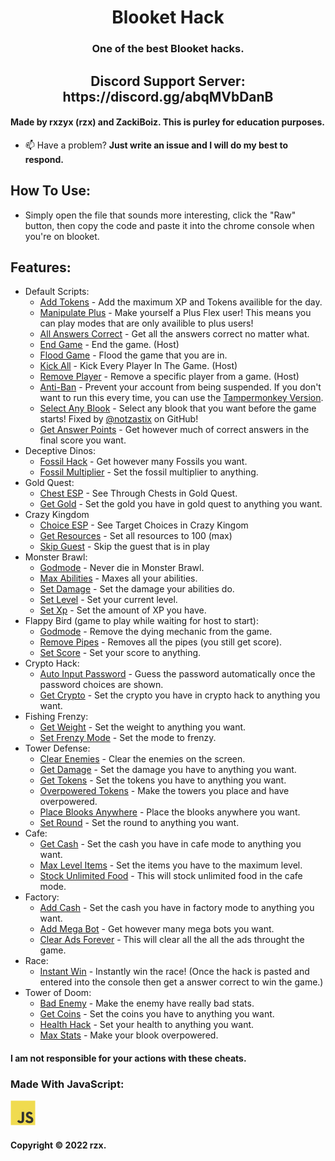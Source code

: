 <h1 align="center">Blooket Hack</h1>
<h3 align="center">One of the best Blooket hacks.</h3>
<h2 align="center">Discord Support Server: https://discord.gg/abqMVbDanB</h2>

#### Made by rxzyx (rzx) and ZackiBoiz. This is purley for education purposes.
- 📫 Have a problem? **Just write an issue and I will do my best to respond.**

## How To Use:

- Simply open the file that sounds more interesting, click the "Raw" button, then copy the code and paste it into the chrome console when you're on blooket.

## Features:
- Default Scripts:
    - <a href="https://github.com/ZackiBoiz/Blooket-Hacks/blob/main/Default%20Scripts/Add%20Tokens.js">Add Tokens</a> - Add the maximum XP and Tokens availible for the day.
    - <a href="https://github.com/ZackiBoiz/Blooket-Hacks/blob/main/Default%20Scripts/Manipulate%20Plus.js">Manipulate Plus</a> - Make yourself a Plus Flex user! This means you can play modes that are only availible to plus users!
    - <a href="https://github.com/ZackiBoiz/Blooket-Hacks/blob/main/Default%20Scripts/All%20Answers%20Correct.js">All Answers Correct</a> - Get all the answers correct no matter what.
    - <a href="https://github.com/ZackiBoiz/Blooket-Hacks/blob/main/Default%20Scripts/Host/End%20Game.js">End Game</a> - End the game. (Host)
    - <a href="https://github.com/ZackiBoiz/Blooket-Hacks/blob/main/Default%20Scripts/Flood%20Game.js">Flood Game</a> - Flood the game that you are in.
    - <a href="https://github.com/ZackiBoiz/Blooket-Hacks/blob/main/Default%20Scripts/Host/Kick%20All.js">Kick All</a> - Kick Every Player In The Game. (Host)
    - <a href="https://github.com/ZackiBoiz/Blooket-Hacks/blob/main/Default%20Scripts/Host/Remove%20Player.js">Remove Player</a> - Remove a specific player from a game. (Host)
    - <a href="https://github.com/ZackiBoiz/Blooket-Hacks/blob/main/Default%20Scripts/Anti-Ban.js">Anti-Ban</a> - Prevent your account from being suspended. If you don't want to run this every time, you can use the <a href="https://github.com/rxzyx/Blooket-Hacks/blob/main/Default%20Scripts/Tampermonkey/Anti-Ban.js">Tampermonkey Version</a>.
    - <a href="https://github.com/ZackiBoiz/Blooket-Hacks/blob/main/Default%20Scripts/Select%20Any%20Blook.js">Select Any Blook</a> - Select any blook that you want before the game starts! Fixed by <a href="https://github.com/notzastix">@notzastix</a> on GitHub!
    - <a href="https://github.com/ZackiBoiz/Blooket-Hacks/blob/main/Default%20Scripts/Get%20Answer%20Points.js">Get Answer Points</a> - Get however much of correct answers in the final score you want.
- Deceptive Dinos:
    - <a href="https://github.com/ZackiBoiz/Blooket-Hacks/blob/main/Deceptive%20Dinos/Fossil%20Hack.js">Fossil Hack</a> - Get however many Fossils you want.
    - <a href="https://github.com/ZackiBoiz/Blooket-Hacks/blob/main/Deceptive%20Dinos/Fossil%20Multiplier.js">Fossil Multiplier</a> - Set the fossil multiplier to anything.
- Gold Quest:
    - <a href="https://github.com/ZackiBoiz/Blooket-Hacks/blob/main/Gold%20Quest/Chest%20ESP.js">Chest ESP</a> - See Through Chests in Gold Quest.
    - <a href="https://github.com/ZackiBoiz/Blooket-Hacks/blob/main/Gold%20Quest/Get%20Gold.js">Get Gold</a> - Set the gold you have in gold quest to anything you want.
- Crazy Kingdom
    - <a href="https://github.com/ZackiBoiz/Blooket-Hacks/blob/main/Crazy%20Kingdom/Choice%20ESP.js">Choice ESP</a> - See Target Choices in Crazy Kingom
    - <a href="https://github.com/ZackiBoiz/Blooket-Hacks/blob/main/Crazy%20Kingdom/Get%20Resources.js">Get Resources</a> - Set all resources to 100 (max)
    - <a href="https://github.com/ZackiBoiz/Blooket-Hacks/blob/main/Crazy%20Kingdom/Skip%20Guest.js">Skip Guest</a> - Skip the guest that is in play
- Monster Brawl:
    - <a href="https://github.com/ZackiBoiz/Blooket-Hacks/blob/main/Monster%20Brawl/Godmode.js">Godmode</a> - Never die in Monster Brawl.
    - <a href="https://github.com/ZackiBoiz/Blooket-Hacks/blob/main/Monster%20Brawl/Max%Abilities.js">Max Abilities</a> - Maxes all your abilities.
    - <a href="https://github.com/ZackiBoiz/Blooket-Hacks/blob/main/Monster%20Brawl/Set%20Damage.js">Set Damage</a> - Set the damage your abilities do.
    - <a href="https://github.com/ZackiBoiz/Blooket-Hacks/blob/main/Monster%20Brawl/Set%20Level.js">Set Level</a> - Set your current level.
    - <a href="https://github.com/ZackiBoiz/Blooket-Hacks/blob/main/Monster%20Brawl/Set%20Xp.js">Set Xp</a> - Set the amount of XP you have.
- Flappy Bird (game to play while waiting for host to start):
    - <a href="https://github.com/ZackiBoiz/Blooket-Hacks/blob/main/Flappy%20Bird/Godmode.js">Godmode</a> - Remove the dying mechanic from the game.
    - <a href="https://github.com/ZackiBoiz/Blooket-Hacks/blob/main/Flappy%20Bird/Remove%20Pipes.js">Remove Pipes</a> - Removes all the pipes (you still get score).
    - <a href="https://github.com/ZackiBoiz/Blooket-Hacks/blob/main/Flappy%20Bird/Set%20Score.js">Set Score</a> - Set your score to anything.
- Crypto Hack:
    - <a href="https://github.com/ZackiBoiz/Blooket-Hacks/blob/main/Crypto%20Hack/Auto%20Input%20Password.js">Auto Input Password</a> - Guess the password automatically once the password choices are shown.
    - <a href="https://github.com/ZackiBoiz/Blooket-Hacks/blob/main/Crypto%20Hack/Get%20Crypto.js">Get Crypto</a> - Set the crypto you have in crypto hack to anything you want.
- Fishing Frenzy:
    - <a href="https://github.com/ZackiBoiz/Blooket-Hacks/blob/main/Fishing%20Frenzy/Get%20Weight.js">Get Weight</a> - Set the weight to anything you want.
    - <a href="https://github.com/ZackiBoiz/Blooket-Hacks/blob/main/Fishing%20Frenzy/Set%20Frenzy%20Mode.js">Set Frenzy Mode</a> - Set the mode to frenzy.
- Tower Defense:
    - <a href="https://github.com/ZackiBoiz/Blooket-Hacks/blob/main/Tower%20Defense/Clear%20Enemies.js">Clear Enemies</a> - Clear the enemies on the screen.
    - <a href="https://github.com/ZackiBoiz/Blooket-Hacks/blob/main/Tower%20Defense/Get%20Damage.js">Get Damage</a> - Set the damage you have to anything you want.
    - <a href="https://github.com/ZackiBoiz/Blooket-Hacks/blob/main/Tower%20Defense/Get%20Tokens.js">Get Tokens</a> - Set the tokens you have to anything you want.
    - <a href="https://github.com/ZackiBoiz/Blooket-Hacks/blob/main/Tower%20Defense/Overpowered%20Towers.js">Overpowered Tokens</a> - Make the towers you place and have overpowered.
    - <a href="https://github.com/ZackiBoiz/Blooket-Hacks/blob/main/Tower%20Defense/Place%20Blooks%20Anywhere.js">Place Blooks Anywhere</a> - Place the blooks anywhere you want.
    - <a href="https://github.com/ZackiBoiz/Blooket-Hacks/blob/main/Tower%20Defense/Set%20Round.js">Set Round</a> - Set the round to anything you want.
- Cafe:
    - <a href="https://github.com/ZackiBoiz/Blooket-Hacks/blob/main/Cafe/Get%20Cash.js">Get Cash</a> - Set the cash you have in cafe mode to anything you want.
    - <a href="https://github.com/ZackiBoiz/Blooket-Hacks/blob/main/Cafe/Max%20Level%20Items.js">Max Level Items</a> - Set the items you have to the maximum level.
    - <a href="https://github.com/ZackiBoiz/Blooket-Hacks/blob/main/Cafe/Stock%20Unlimited%20Food.js">Stock Unlimited Food</a> - This will stock unlimited food in the cafe mode.
- Factory:
    - <a href="https://github.com/ZackiBoiz/Blooket-Hacks/blob/main/Factory/Add%20Cash.js">Add Cash</a> - Set the cash you have in factory mode to anything you want.
    - <a href="https://github.com/ZackiBoiz/Blooket-Hacks/blob/main/Factory/Add%20Mega%20Bot.js">Add Mega Bot</a> - Get however many mega bots you want.
    - <a href="https://github.com/ZackiBoiz/Blooket-Hacks/blob/main/Factory/Clear%20Ads%20Forever.js">Clear Ads Forever</a> - This will clear all the all the ads throught the game.
- Race:
    - <a href="https://github.com/ZackiBoiz/Blooket-Hacks/blob/main/Race/Instant%20Win.js">Instant Win</a> - Instantly win the race! (Once the hack is pasted and entered into the console then get a answer correct to win the game.)
- Tower of Doom:
    - <a href="https://github.com/ZackiBoiz/Blooket-Hacks/blob/main/Tower%20Of%20Doom/Bad%20Enemy.js">Bad Enemy</a> - Make the enemy have really bad stats.
    - <a href="https://github.com/ZackiBoiz/Blooket-Hacks/blob/main/Tower%20Of%20Doom/Get%20Coins.js">Get Coins</a> - Set the coins you have to anything you want.
    - <a href="https://github.com/ZackiBoiz/Blooket-Hacks/blob/main/Tower%20Of%20Doom/Health%20Hack.js">Health Hack</a> - Set your health to anything you want.
    - <a href="https://github.com/ZackiBoiz/Blooket-Hacks/blob/main/Tower%20Of%20Doom/Max%20Stats.js">Max Stats</a> - Make your blook overpowered.


#### I am not responsible for your actions with these cheats.

<h3 align="left">Made With JavaScript:</h3>
<p align="left"> <a href="https://developer.mozilla.org/en-US/docs/Web/JavaScript" target="_blank" rel="noreferrer"> <img src="https://raw.githubusercontent.com/devicons/devicon/master/icons/javascript/javascript-original.svg" alt="javascript" width="40" height="40"/> </a> </p>

#### Copyright &copy; 2022 rzx.

